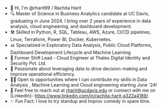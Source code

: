 
- 👋 Hi, I'm @rharit99 / Rachita Harit 
- 🔍 Master of Science in Business Analytics candidate at UC Davis, graduating in June 2024. I bring over 2 years of experience in data analysis, cloud engineering, and dashboard development.
- 🛠️ Skilled in Python, R, SQL, Tableau, AWS, Azure, CI/CD pipelines, Linux, Terraform, Power BI, Docker, Kubernetes.
- 📊 Specialized in Exploratory Data Analysis, Public Cloud Platforms, Dashboard Development Lifecycle and Machine Learning
- 💼 Former Shift Lead - Cloud Engineer at Thales Digital Identity and Security Pvt. Ltd.
- 🌱 Passionate about leveraging data to drive decision-making and improve operational efficiency.
- 👨‍💻 Open to opportunities where I can contribute my skills in Data Analysis , Machine Learning and Cloud engineering starting June '24!
- 📧 Feel free to reach out at rharit@ucdavis.edu or connect with me on [LinkedIn]- https://www.linkedin.com/in/rachita-harit-a322a4189/.
- ✨ Fun Fact: I love to try standup and Improv comedy in spare time.

